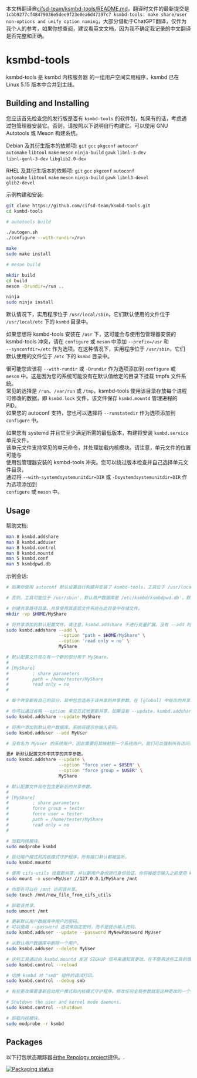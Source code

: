本文档翻译自[cifsd-team/ksmbd-tools/README.md](https://github.com/cifsd-team/ksmbd-tools/blob/1cbb9277cf48479036e5dee9f23e0ea6d47397c7/README.md)，翻译时文件的最新提交是`1cbb9277cf48479036e5dee9f23e0ea6d47397c7 ksmbd-tools: make share/user non-options and unify option naming`，大部分借助于ChatGPT翻译，仅作为我个人的参考，如果你想查阅，建议看英文文档，因为我不确定我记录的中文翻译是否完整和正确。

# ksmbd-tools

ksmbd-tools 是 ksmbd 内核服务器 的一组用户空间实用程序，ksmbd 已在 Linux 5.15 版本中合并到主线。

## Building and Installing

您应该首先检查您的发行版是否有 `ksmbd-tools` 的软件包，如果有的话，考虑通过包管理器安装它。否则，请按照以下说明自行构建它。可以使用 GNU Autotools 或 Meson 构建系统。

Debian 及其衍生版本的依赖项: `git` `gcc` `pkgconf` `autoconf`  
`automake` `libtool` `make` `meson` `ninja-build` `gawk` `libnl-3-dev`  
`libnl-genl-3-dev` `libglib2.0-dev`

RHEL 及其衍生版本的依赖项: `git` `gcc` `pkgconf` `autoconf`  
`automake` `libtool` `make` `meson` `ninja-build` `gawk` `libnl3-devel`  
`glib2-devel`

示例构建和安装:
```sh
git clone https://github.com/cifsd-team/ksmbd-tools.git
cd ksmbd-tools

# autotools build

./autogen.sh
./configure --with-rundir=/run

make
sudo make install

# meson build

mkdir build
cd build
meson -Drundir=/run ..

ninja
sudo ninja install
```

默认情况下，实用程序位于 `/usr/local/sbin`，它们默认使用的文件位于  
`/usr/local/etc` 下的 `ksmbd` 目录中。

如果您想将 ksmbd-tools 安装在 `/usr` 下，这可能会与使用包管理器安装的  
ksmbd-tools 冲突，请在 `configure` 或 `meson` 中添加 `--prefix=/usr` 和  
`--sysconfdir=/etc` 作为选项。在这种情况下，实用程序位于 `/usr/sbin`，它们  
默认使用的文件位于 `/etc` 下的 `ksmbd` 目录中。

很可能您应该将 `--with-rundir` 或 `-Drundir` 作为选项添加到 `configure` 或  
`meson` 中。这是因为您的系统可能没有在默认值给定的目录下挂载 tmpfs 文件系统。  
常见的选择是 `/run`、`/var/run` 或 `/tmp`。ksmbd-tools 使用该目录存放每个进程  
可修改的数据，即 `ksmbd.lock` 文件，该文件保存 `ksmbd.mountd` 管理进程的 PID。  
如果您的 autoconf 支持，您也可以选择将 `--runstatedir` 作为选项添加到 `configure` 中。

如果您有 systemd 并且它至少满足所需的最低版本，构建将安装 `ksmbd.service` 单元文件。  
该单元文件支持常见的单元命令，并处理加载内核模块。请注意，单元文件的位置可能与  
使用包管理器安装的 ksmbd-tools 冲突。您可以绕过版本检查并自己选择单元文件目录，  
通过将 `--with-systemdsystemunitdir=DIR` 或 `-Dsystemdsystemunitdir=DIR` 作为选项添加到  
`configure` 或 `meson` 中。

## Usage

帮助文档:
```sh
man 8 ksmbd.addshare
man 8 ksmbd.adduser
man 8 ksmbd.control
man 8 ksmbd.mountd
man 5 ksmbd.conf
man 5 ksmbdpwd.db
```

示例会话:
```sh
# 如果你使用 autoconf 默认设置自行构建并安装了 ksmbd-tools，工具位于 /usr/local/sbin'，默认用户数据库是 /usr/local/etc/ksmbd/ksmbdpwd.db'，默认配置文件是 `/usr/local/etc/ksmbd/ksmbd.conf'。

# 否则，工具可能位于 /usr/sbin'，默认用户数据库是 /etc/ksmbd/ksmbdpwd.db'，默认配置文件是 `/etc/ksmbd/ksmbd.conf'。

# 创建共享路径目录。共享使用其底层文件系统在此目录中存储文件。
mkdir -vp $HOME/MyShare

# 将共享添加到默认配置文件。请注意，ksmbd.addshare 不进行变量扩展。没有 --add 时，如果 MyShare 存在，ksmbd.addshare 将更新 MyShare。
sudo ksmbd.addshare --add \
                    --option "path = $HOME/MyShare" \
                    --option 'read only = no' \
                    MyShare

# 默认配置文件现在有一个新的部分用于 MyShare。
#
# [MyShare]
#         ; share parameters
#         path = /home/tester/MyShare
#         read only = no
#

# 每个共享都有自己的部分，其中包含适用于该共享的共享参数。在 [global] 中给出的共享参数会更改其默认值。[global] 还包含一些不特定于共享的全局参数。

# 你可以通过省略 --option 来交互式地更新共享。如果没有 --update，ksmbd.addshare 会添加 MyShare（如果它不存在的话）。
sudo ksmbd.addshare --update MyShare

# 将用户添加到默认用户数据库。系统将提示你输入密码。
sudo ksmbd.adduser --add MyUser

# 没有名为 MyUser 的系统用户，因此需要将其映射到一个系统用户。我们可以强制所有访问共享的用户映射到一个系统用户和组。

更# 新默认配置文件中共享的共享参数。
sudo ksmbd.addshare --update \
                    --option "force user = $USER" \
                    --option "force group = $USER" \
                    MyShare

# 默认配置文件现在包含更新后的共享参数。
#
# [MyShare]
#         ; share parameters
#         force group = tester
#         force user = tester
#         path = /home/tester/MyShare
#         read only = no
#

# 加载内核模块。
sudo modprobe ksmbd

# 启动用户模式和内核模式守护程序。所有接口默认都被监听。
sudo ksmbd.mountd

# 使用 cifs-utils 挂载新共享，并以新用户身份进行身份验证。你将被提示输入之前使用 ksmbd.adduser 设置的密码。
sudo mount -o user=MyUser //127.0.0.1/MyShare /mnt

# 你现在可以在 /mnt 访问该共享。
sudo touch /mnt/new_file_from_cifs_utils

# 卸载该共享。
sudo umount /mnt

# 更新默认用户数据库中用户的密码。
# 可以使用 --password 选项来指定密码，而不是提示输入密码。
sudo ksmbd.adduser --update --password MyNewPassword MyUser

# 从默认用户数据库中删除一个用户。
sudo ksmbd.adduser --delete MyUser

# 这些工具通过向 ksmbd.mountd 发送 SIGHUP 信号来通知其更改。在不使用这些工具的情况下进行更改时，可以手动执行此操作。
sudo ksmbd.control --reload

# 切换 ksmbd 对 "smb" 组件的调试打印。
sudo ksmbd.control --debug smb

# 有些更改需要重新启动用户模式和内核模式守护程序。修改任何全局参数就是这种更改的一个例子。重新启动意味着在关闭守护程序后启动 ksmbd.mountd。

# Shutdown the user and kernel mode daemons.
sudo ksmbd.control --shutdown

# 卸载内核模块。
sudo modprobe -r ksmbd
```

## Packages

以下打包状态跟踪器由[the Repology project](https://repology.org)提供。.

[![Packaging status](https://repology.org/badge/vertical-allrepos/ksmbd-tools.svg)](https://repology.org/project/ksmbd-tools/versions)